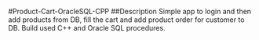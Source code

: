 #Product-Cart-OracleSQL-CPP
##Description
Simple app to login and then add products from DB, fill the cart and add product order for customer to DB. Build used C++ and Oracle SQL procedures.